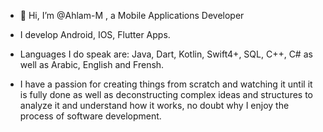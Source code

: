 - 👋 Hi, I’m @Ahlam-M , a Mobile Applications Developer

- I develop Android, IOS, Flutter Apps.

- Languages I do speak are: Java, Dart, Kotlin, Swift4+, SQL, C++, C# as well as Arabic, English and Frensh.

- I have a passion for creating things from scratch and watching it until it is fully done as well as deconstructing complex ideas and structures to analyze it and understand how it works, no doubt why I enjoy the process of software development.

